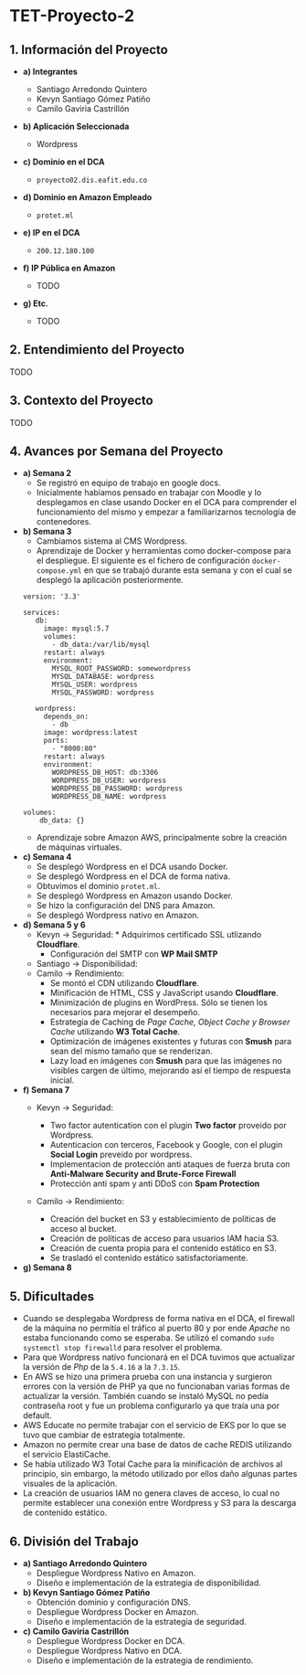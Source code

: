 # TET-Proyecto-2

## 1. Información del Proyecto
* **a) Integrantes**

	* Santiago Arredondo Quintero
	* Kevyn Santiago Gómez Patiño
	* Camilo Gaviria Castrillón
	
* **b)  Aplicación Seleccionada**
	* Wordpress
	
* **c) Dominio en el DCA**
	* `proyecto02.dis.eafit.edu.co`
  
* **d) Dominio en Amazon Empleado**
	* `protet.ml`
  
* **e) IP en el DCA**
	* `200.12.180.100`
  
* **f) IP Pública en Amazon**
	* TODO
  
* **g) Etc.**

  	* TODO

## 2. Entendimiento del Proyecto

TODO

## 3. Contexto del Proyecto

TODO

## 4. Avances por Semana del Proyecto 
* **a) Semana 2**
	* Se registró en equipo de trabajo en google docs.
	* Inicialmente habíamos pensado en trabajar con Moodle y lo desplegamos en clase usando Docker en el DCA para comprender el funcionamiento del mismo y empezar a familiarizarnos tecnología de contenedores.
* **b) Semana 3**
	* Cambiamos sistema al CMS Wordpress.
	* Aprendizaje de Docker y herramientas como docker-compose para el despliegue. El siguiente es el fichero de configuración `docker-compose.yml` en que se trabajó durante esta semana y con el cual se desplegó la aplicación posteriormente.
	```
	version: '3.3'

	services:
	   db:
	     image: mysql:5.7
	     volumes:
	       - db_data:/var/lib/mysql
	     restart: always
	     environment:
	       MYSQL_ROOT_PASSWORD: somewordpress
	       MYSQL_DATABASE: wordpress
	       MYSQL_USER: wordpress
	       MYSQL_PASSWORD: wordpress

	   wordpress:
	     depends_on:
	       - db
	     image: wordpress:latest
	     ports:
	       - "8000:80"
	     restart: always
	     environment:
	       WORDPRESS_DB_HOST: db:3306
	       WORDPRESS_DB_USER: wordpress
	       WORDPRESS_DB_PASSWORD: wordpress
	       WORDPRESS_DB_NAME: wordpress
	       
	volumes:
	    db_data: {}	
	```
	* Aprendizaje sobre Amazon AWS, principalmente sobre la creación de máquinas virtuales.
* **c) Semana 4**
	* Se desplegó Wordpress en el DCA usando Docker.
	* Se desplegó Wordpress en el DCA de forma nativa.
	* Obtuvimos el dominio `protet.ml`.
	* Se desplegó Wordpress en Amazon usando Docker.
	* Se hizo la configuración del DNS para Amazon.
	* Se desplegó Wordpress nativo en Amazon.
* **d) Semana 5 y 6**
	* Kevyn -> Seguridad:
	        * Adquirimos certificado SSL utlizando **Cloudflare**.
		* Configuración del SMTP con **WP Mail SMTP**
	* Santiago -> Disponibilidad:
	* Camilo -> Rendimiento:
		* Se montó el CDN utilizando **Cloudflare**.
		* Minificación de HTML, CSS y JavaScript usando **Cloudflare**.
		* Minimización de plugins en WordPress. Sólo se tienen los necesarios para mejorar el desempeño.
		* Estrategia de Caching de _Page Cache, Object Cache y Browser Cache_ utilizando **W3 Total Cache**.
		* Optimización de imágenes existentes y futuras con **Smush** para sean del mismo tamaño que se renderizan.
		* Lazy load en imágenes con **Smush** para que las imágenes no visibles cargen de último, mejorando así el tiempo de respuesta inicial.
* **f) Semana 7**
	* Kevyn -> Seguridad:
		* Two factor autentication con el plugin **Two factor** proveido por Wordpress.
		* Autenticacion con terceros, Facebook y Google, con el plugin **Social Login** preveido por wordpress.
		* Implementacion de protección anti ataques de fuerza bruta con **Anti-Malware Security and Brute-Force Firewall**
		* Protección anti spam y anti DDoS con **Spam Protection**
		
	* Camilo -> Rendimiento:
		* Creación del bucket en S3 y establecimiento de políticas de acceso al bucket.
		* Creación de políticas de acceso para usuarios IAM hacia S3.
		* Creación de cuenta propia para el contenido estático en S3.
		* Se trasladó el contenido estático satisfactoriamente.
* **g) Semana 8**

## 5. Dificultades

* Cuando se desplegaba Wordpress de forma nativa en el DCA, el firewall de la máquina no permitía el tráfico al puerto 80 y por ende *Apache* no estaba funcionando como se esperaba. Se utilizó el comando `sudo systemctl stop firewalld` para resolver el problema.
* Para que Wordpress nativo funcionará en el DCA tuvimos que actualizar la versión de *Php* de la `5.4.16` a la `7.3.15`.
* En AWS se hizo una primera prueba con una instancia y surgieron errores con la versión de PHP ya que no funcionaban varias formas de actualizar la versión. También cuando se instaló MySQL no pedía contraseña root y fue un problema configurarlo ya que traía una por default.
* AWS Educate no permite trabajar con el servicio de EKS por lo que se tuvo que cambiar de estrategia totalmente.
* Amazon no permite crear una base de datos de cache REDIS utilizando el servicio ElastiCache.
* Se había utilizado W3 Total Cache para la minificación de archivos al principio, sin embargo, la método utilizado por ellos daño algunas partes visuales de la aplicación.
* La creación de usuarios IAM no genera claves de acceso, lo cual no permite establecer una conexión entre Wordpress y S3 para la descarga de contenido estático.

## 6. División del Trabajo
* **a) Santiago Arredondo Quintero**
	* Despliegue Wordpress Nativo en Amazon.
	* Diseño e implementación de la estrategia de disponibilidad.
* **b) Kevyn Santiago Gómez Patiño**
	* Obtención dominio y configuración DNS.
	* Despliegue Wordpress Docker en Amazon.
	* Diseño e implementación de la estrategia de seguridad.
* **c) Camilo Gaviria Castrillón**
	* Despliegue Wordpress Docker en DCA.
	* Despliegue Wordpress Nativo en DCA.
	* Diseño e implementación de la estrategia de rendimiento.
